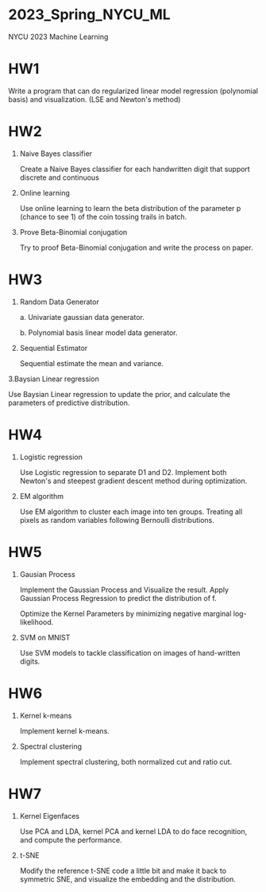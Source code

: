 # 2023_Spring_NYCU_ML
NYCU 2023 Machine Learning

# HW1

  Write a program that can do regularized linear model regression (polynomial basis) and visualization. (LSE and Newton's method)

# HW2

1. Naive Bayes classifier 

    Create a Naive Bayes classifier for each handwritten digit that support discrete and continuous

2. Online learning
   
    Use online learning to learn the beta distribution of the parameter p (chance to see 1) of the coin tossing trails in batch.

3. Prove Beta-Binomial conjugation

    Try to proof Beta-Binomial conjugation and write the process on paper.

# HW3

1. Random Data Generator

   a. Univariate gaussian data generator.

   b. Polynomial basis linear model data generator.

2. Sequential Estimator

   Sequential estimate the mean and variance.

3.Baysian Linear regression

   Use Baysian Linear regression to update the prior, and calculate the parameters of predictive distribution.

# HW4

1. Logistic regression

   Use Logistic regression to separate D1 and D2. Implement both Newton's and steepest gradient descent method during optimization.

2. EM algorithm

   Use EM algorithm to cluster each image into ten groups. Treating all pixels as random variables following Bernoulli distributions.

# HW5

1. Gausian Process

   Implement the Gaussian Process and Visualize the result. Apply Gaussian Process Regression to predict the distribution of f. 
  
   Optimize the Kernel Parameters by minimizing negative marginal log-likelihood.

2. SVM on MNIST

   Use SVM models to tackle classification on images of hand-written digits.

# HW6

1. Kernel k-means

   Implement kernel k-means.

2. Spectral clustering

   Implement spectral clustering, both normalized cut and ratio cut.

# HW7

1. Kernel Eigenfaces

   Use PCA and LDA, kernel PCA and kernel LDA to do face recognition, and compute the performance.

2. t-SNE

   Modify the reference t-SNE code a little bit and make it back to symmetric SNE, and visualize the embedding and the distribution.

